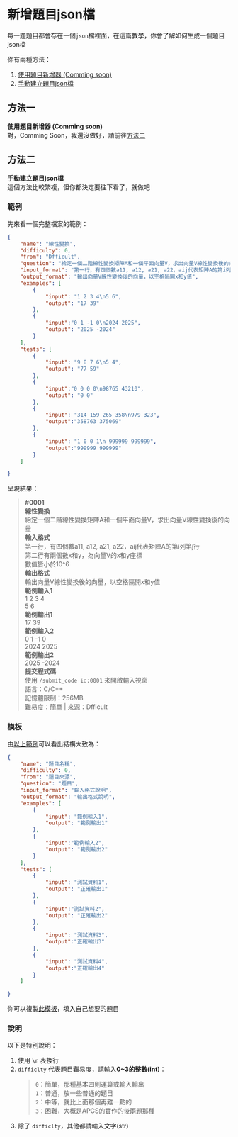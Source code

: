 # 新增題目json檔

每一題題目都會存在一個`json`檔裡面，在這篇教學，你會了解如何生成一個題目json檔

你有兩種方法：
1. [使用題目新增器 (Comming soon)](#方法一)
2. [手動建立題目json檔](#方法二)


## 方法一
**使用題目新增器 (Comming soon)**  
對，Comming Soon，我還沒做好，請前往[方法二](#方法二)


## 方法二
**手動建立題目json檔**  
這個方法比較繁複，但你都決定要往下看了，就做吧

### 範例
先來看一個完整檔案的範例：
```json
{
    "name": "線性變換",
    "difficulty": 0,
    "from": "Dfficult",
    "question": "給定一個二階線性變換矩陣A和一個平面向量V，求出向量V線性變換後的向量",
    "input_format": "第一行，有四個數a11, a12, a21, a22，aij代表矩陣A的第i列第j行\n第二行有兩個數x和y，為向量V的x和y座標\n數值皆小於10^6",
    "output_format": "輸出向量V線性變換後的向量，以空格隔開x和y值",
    "examples": [
        {
            "input": "1 2 3 4\n5 6",
            "output": "17 39"
        },
        {
            "input":"0 1 -1 0\n2024 2025",
            "output": "2025 -2024"
        }
    ],
    "tests": [
        {
            "input": "9 8 7 6\n5 4",
            "output": "77 59"
        },
        {
            "input":"0 0 0 0\n98765 43210",
            "output": "0 0"
        },
        {
            "input": "314 159 265 358\n979 323",
            "output":"358763 375069"
        },
        {
            "input": "1 0 0 1\n 999999 999999",
            "output":"999999 999999"
        }
    ]

}
```
呈現結果：

> **#0001**  
> **線性變換**  
> 給定一個二階線性變換矩陣A和一個平面向量V，求出向量V線性變換後的向量   
> **輸入格式**  
> 第一行，有四個數a11, a12, a21, a22，aij代表矩陣A的第i列第j行  
> 第二行有兩個數x和y，為向量V的x和y座標  
> 數值皆小於10^6  
> **輸出格式**  
> 輸出向量V線性變換後的向量，以空格隔開x和y值  
> **範例輸入1**  
> 1 2 3 4  
> 5 6  
> **範例輸出1**  
> 17 39  
> **範例輸入2**  
> 0 1 -1 0  
> 2024 2025  
> **範例輸出2**  
> 2025 -2024  
> **提交程式碼**  
> 使用 `/submit_code id:0001` 來開啟輸入視窗  
> 語言：C/C++  
> 記憶體限制：256MB  
> 難易度：簡單 | 來源：Dfficult  

### 模板
由[以上範例](#範例)可以看出結構大致為：
```json
{
    "name": "題目名稱",
    "difficulty": 0,
    "from": "題目來源",
    "question": "題目",
    "input_format": "輸入格式說明",
    "output_format": "輸出格式說明",
    "examples": [
        {
            "input": "範例輸入1",
            "output": "範例輸出1"
        },
        {
            "input":"範例輸入2",
            "output": "範例輸出2"
        }
    ],
    "tests": [
        {
            "input": "測試資料1",
            "output": "正確輸出1"
        },
        {
            "input":"測試資料2",
            "output": "正確輸出2"
        },
        {
            "input": "測試資料3",
            "output":"正確輸出3"
        },
        {
            "input": "測試資料4",
            "output":"正確輸出4"
        }
    ]

}
```
你可以複製[此模板](#模板)，填入自己想要的題目

### 說明
以下是特別說明：
1. 使用 `\n` 表換行
2. `difficlty` 代表題目難易度，請輸入**0~3的整數(int)**：
    > `0`：簡單，那種基本四則運算或輸入輸出  
    > `1`：普通，放一些普通的題目  
    > `2`：中等，就比上面那個再難一點的    
    > `3`：困難，大概是APCS的實作的後兩題那種
3. 除了 `difficlty`，其他都請輸入文字(str)